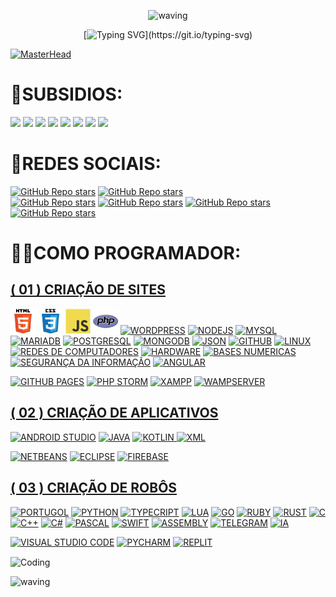 <div align="center" >
 
![waving](https://capsule-render.vercel.app/api?type=waving&height=90&color=gradient)
 
[![Typing SVG](https://readme-typing-svg.herokuapp.com?font=Mouse+Memoirs&size=65&pause=500&color=0711FF&vCenter=true&width=600&height=70&lines=👋OLÁ+USUÁRIO!;😎EU+SOU+O+VILHALVA!;💻UM+BOM+PROGRAMADOR...;🌝FULL+STACK!)](https://git.io/typing-svg)
</div>

[![MasterHead](https://visme.co/blog/wp-content/uploads/2019/10/animated-presentation-software-header.gif)]()

# 👶SUBSIDIOS:
<a href="https://github.com/VILHALVA/CURSO-DE-PORTUGOL" target="_blank"><img src="https://img.shields.io/badge/SE%20FOR%20NOVATO%20CLIQUE%20AQUI-FF00FF?style=for-the-badge&logo=github&logoColor=white" target="_blank"></a>
<a href="https://github.com/VILHALVA?tab=repositories&q=CURSO&type=&language=&sort=" target="_blank"><img src="https://img.shields.io/badge/MEUS%20CURSOS-FF0000?style=for-the-badge&logo=github&logoColor=white" target="_blank"></a>
<a href="https://github.com/VILHALVA?tab=repositories&q=PROJETO&type=public&language=&sort=" target="_blank"><img src="https://img.shields.io/badge/MEUS%20PROJETOS-FFF000?style=for-the-badge&logo=github&logoColor=white" target="_blank"></a>
<a href="https://github.com/VILHALVA?tab=repositories" target="_blank"><img src="https://img.shields.io/badge/MEUS%20REPOSITÓRIOS-00FF00?style=for-the-badge&logo=github&logoColor=white" target="_blank"></a>
<a href="https://vilhalva.github.io/STYLER/STYLER.html" target="_blank"><img src="https://img.shields.io/badge/MEU%20PRIMEIRO%20SITE-0000FF?style=for-the-badge&logo=google&logoColor=white" target="_blank"></a>
<a href="https://github.com/VILHALVA/VILHALVA/tree/main/HELP" target="_blank"><img src="https://img.shields.io/badge/NOS%20AJUDE-0000FF?style=for-the-badge&logo=google&logoColor=white" target="_blank"></a>
<a href="https://github.com/VILHALVA/VILHALVA/tree/main/MAIS%20SOBRE%20MIM" target="_blank"><img src="https://img.shields.io/badge/ME%20CONHEÇA%20MAIS-0000FF?style=for-the-badge&logo=google&logoColor=white" target="_blank"></a>
<a href="https://telegra.ph/FREELANCER-10-19-9" target="_blank"><img src="https://img.shields.io/badge/SOU%20FREELANCER-00F0F0?style=for-the-badge&logo=google&logoColor=white" target="_blank"></a>

# 🌚REDES SOCIAIS:
[![GitHub Repo stars](https://img.shields.io/badge/CODIGOS-CANAL-03A9F4?logo=telegram)](https://t.me/CODIGOCN) 
[![GitHub Repo stars](https://img.shields.io/badge/PARCERIA-SUPERCHATS-03A9F4?logo=telegram)](https://t.me/DIVULGACAO2023) <br>
[![GitHub Repo stars](https://img.shields.io/badge/MEU%20PERFIL-GITHUB-03A9F4?logo=github)](https://github.com/VILHALVA)
[![GitHub Repo stars](https://img.shields.io/badge/MEU-CANAL-03A9F4?logo=youtube)](https://www.youtube.com/channel/UCmSPU_gp3NA7a8pb5Iwy3lQ)
[![GitHub Repo stars](https://img.shields.io/badge/MEU-FACEBOOK-03A9F4?logo=facebook)](https://facebook.com/VILHALVA100)
[![GitHub Repo stars](https://img.shields.io/badge/MEU-INSTAGRAM-03A9F4?logo=instagram)](https://www.instagram.com/vilhalva100/)

# 👨‍💻COMO PROGRAMADOR:
## [( 01 ) CRIAÇÃO DE SITES](https://vilhalva.github.io/STYLER/STYLER.html)
<a href="https://github.com/VILHALVA/CURSO-DE-HTML-E-CSS" target="_blank" rel="noreferrer"> <img src="https://raw.githubusercontent.com/devicons/devicon/master/icons/html5/html5-original-wordmark.svg" alt="HTML" width="40" height="40"/></a> 
<a href="https://github.com/VILHALVA/CURSO-DE-HTML-E-CSS" target="_blank" rel="noreferrer"><img src="https://raw.githubusercontent.com/devicons/devicon/master/icons/css3/css3-original-wordmark.svg" alt="CSS" width="40" height="40"/></a> 
<a href="https://github.com/VILHALVA/CURSO-DE-JAVASCRIPT" target="_blank" rel="noreferrer"> <img src="https://raw.githubusercontent.com/devicons/devicon/master/icons/javascript/javascript-original.svg" alt="JAVASCRIPT" width="40" height="40"/></a>
<a href="https://github.com/VILHALVA/CURSO-DE-PHP" target="_blank" rel="noreferrer"><img src="https://raw.githubusercontent.com/devicons/devicon/master/icons/php/php-original.svg" alt="PHP" width="40" height="40"/></a> 
<a href="https://github.com/VILHALVA/CURSO-DE-WORDPRESS" target="_blank" rel="noreferrer"><img src="https://ps.w.org/reactpress/assets/icon-256x256.png?rev=2471443" alt="WORDPRESS" width="40" height="40"/></a>
<a href="https://github.com/VILHALVA/CURSO-DE-NODEJS" target="_blank" rel="noreferrer"><img src="https://dashboard.snapcraft.io/site_media/appmedia/2018/05/Artboard_4.png" alt="NODEJS" width="40" height="40"/></a>
<a href="https://github.com/VILHALVA/CURSO-DE-MYSQL" target="_blank" rel="noreferrer"><img src="https://styles.redditmedia.com/t5_2qm6k/styles/communityIcon_dhjr6guc03x51.png?width=256&s=3e825b7205c7f497d4695028e358d26ee359f84b" alt="MYSQL" width="40" height="40"/></a> 
<a href="https://github.com/VILHALVA/CURSO-DE-MARIADB" target="_blank" rel="noreferrer"><img src="https://assets-global.website-files.com/60d9fbbfcd9fcb40bad8aac3/6451761b40606908b92b526c_mariadb.png" alt="MARIADB" width="40" height="40"/></a>
<a href="https://github.com/VILHALVA/CURSO-DE-POSTGRESQL" target="_blank" rel="noreferrer"><img src="https://upload.wikimedia.org/wikipedia/commons/thumb/2/29/Postgresql_elephant.svg/1200px-Postgresql_elephant.svg.png" alt="POSTGRESQL" width="40" height="40"/></a>
<a href="https://github.com/VILHALVA/CURSO-DE-MONGODB" target="_blank" rel="noreferrer"><img src="https://terracloudx.com/wp-content/uploads/2020/07/icono-mongo.png" alt="MONGODB" width="40" height="40"/></a>
<a href="https://github.com/VILHALVA/CURSO-DE-JSON" target="_blank" rel="noreferrer"><img src="https://upload.wikimedia.org/wikipedia/commons/thumb/c/c9/JSON_vector_logo.svg/1200px-JSON_vector_logo.svg.png" alt="JSON" width="40" height="40"/></a>
<a href="https://github.com/VILHALVA/CURSO-DE-GITHUB" target="_blank" rel="noreferrer"><img src="https://camo.githubusercontent.com/f3a65fc948406472ca95fef4e34afa706822a836ba3853eb9c99c3ce63d56da6/68747470733a2f2f64617368626f6172642e736e617063726166742e696f2f736974655f6d656469612f6170706d656469612f323031372f30372f6769742d6769746875622d6875622d69636f6e2d32352e706e67" alt="GITHUB" width="40" height="40"/></a>
<a href="https://github.com/VILHALVA/CURSO-DE-LINUX" target="_blank" rel="noreferrer"><img src="https://upload.wikimedia.org/wikipedia/commons/thumb/3/35/Tux.svg/800px-Tux.svg.png" alt="LINUX" width="40" height="40"/></a>
<a href="https://github.com/VILHALVA/CURSO-DE-REDES-DE-COMPUTADORES" target="_blank" rel="noreferrer"><img src="https://media.licdn.com/dms/image/D4D12AQFkRm2lkCmBKw/article-cover_image-shrink_720_1280/0/1690344430788?e=2147483647&v=beta&t=Tf0i_SU-qN53WsrYIVe_ui_w-XW5Y5iLVxgXYo7Yvik" alt="REDES DE COMPUTADORES" width="40" height="40"/></a>
<a href="https://github.com/VILHALVA/CURSO-DE-HARDWARE" target="_blank" rel="noreferrer"><img src="https://cdn-icons-png.flaticon.com/512/2996/2996730.png" alt="HARDWARE" width="40" height="40"/></a>
<a href="https://github.com/VILHALVA/CURSO-DE-BASES-NUMERICAS" target="_blank" rel="noreferrer"><img src="https://pt.calcuworld.com/wp-content/uploads/sites/6/2019/11/binaria.png" alt="BASES NUMERICAS" width="40" height="40"/></a>
<a href="https://github.com/VILHALVA/CURSO-DE-SEGURANCA-DA-INFORMACAO" target="_blank" rel="noreferrer"><img src="https://www.pillarescompliance.com.br/wp-content/uploads/2020/07/VETOR-LGPD03-e1594658104518.png" alt="SEGURANÇA DA INFORMAÇÃO" width="40" height="40"/></a>
<a href="https://github.com/VILHALVA/CURSO-DE-ANGULAR" target="_blank" rel="noreferrer"><img src="https://upload.wikimedia.org/wikipedia/commons/thumb/c/cf/Angular_full_color_logo.svg/250px-Angular_full_color_logo.svg.png" alt="ANGULAR" width="40" height="40"/></a>

<a href="https://pages.github.com/" target="_blank" rel="noreferrer"><img src="https://wowmoron.files.wordpress.com/2013/10/github.png" alt="GITHUB PAGES" width="40" height="40"/></a>
<a href="https://www.jetbrains.com/phpstorm/promo/?source=google&medium=cpc&campaign=14335686198&term=phpstorm&content=604024578915&gad=1&gclid=CjwKCAjw04yjBhApEiwAJcvNodJJSRvn5GkKrcAkTmu9UAKn2DdQ4RhuWb86Bn6_1mxa8torGAik5BoCEBkQAvD_BwE" target="_blank" rel="noreferrer"><img src="https://dashboard.snapcraft.io/site_media/appmedia/2017/11/webide.ico_HA9tBL0.png" alt="PHP STORM" width="40" height="40"/></a>
<a href="https://www.apachefriends.org/pt_br/index.html" target="_blank" rel="noreferrer"><img src="https://static-00.iconduck.com/assets.00/xampp-icon-256x256-yyclalg7.png" alt="XAMPP" width="40" height="40"/></a>
<a href="https://www.wampserver.com" target="_blank" rel="noreferrer"><img src="https://upload.wikimedia.org/wikipedia/commons/4/4f/WampServer.png" alt="WAMPSERVER" width="40" height="40"/></a>

## [( 02 ) CRIAÇÃO DE APLICATIVOS](https://github.com/VILHALVA/CURSO-ANDROID-STUDIO)
<a href="https://github.com/VILHALVA/CURSO-DE-ANDROID-STUDIO" target="_blank" rel="noreferrer"><img src="https://developer.android.com/static/studio/images/android-studio-canary.svg" alt="ANDROID STUDIO" width="40" height="40"/></a>
<a href="https://github.com/VILHALVA/CURSO-DE-JAVA" target="_blank" rel="noreferrer"><img src="https://softmany.com/wp-content/uploads/2017/08/Java-Runtime-Environment-for-Windows.png" alt="JAVA" width="40" height="40"/></a> 
<a href="https://github.com/VILHALVA/CURSO-DE-KOTLIN" target="_blank" rel="noreferrer"> <img src="https://www.vectorlogo.zone/logos/kotlinlang/kotlinlang-icon.svg" alt="KOTLIN" width="40" height="40"/> </a> <a href="https://laravel.com/" target="_blank" rel="noreferrer">
<a href="https://github.com/VILHALVA/CURSO-DE-XML" target="_blank" rel="noreferrer"><img src="https://pt.seaicons.com/wp-content/uploads/2015/07/Other-xml-icon.png" alt="XML" width="40" height="40"/></a> 

<a href="https://netbeans.apache.org/download/index.html" target="_blank" rel="noreferrer"><img src="https://dashboard.snapcraft.io/site_media/appmedia/2018/11/frame256.png" alt="NETBEANS" width="40" height="40"/></a>
<a href="https://www.eclipse.org/downloads/" target="_blank" rel="noreferrer"><img src="https://www.shareicon.net/download/2016/06/25/618313_eclipse.ico" alt="ECLIPSE" width="40" height="40"/></a>
<a href="firebase.google.com" target="_blank" rel="noreferrer"><img src="https://firebaseopensource.com/logo-small.png" alt="FIREBASE" width="40" height="40"/></a>

## [( 03 ) CRIAÇÃO DE ROBÔS](https://github.com/VILHALVA/TELEGRAM-BOT)
<a href="https://github.com/VILHALVA/CURSO-DE-PORTUGOL" target="_blank" rel="noreferrer"><img src="https://play-lh.googleusercontent.com/7NhwxJq45jv0Z1rerLLPZFtLnz2WZmqqmhwQ1uRgtv2o1wTsERjh_OT8vKYN0C_vig" alt="PORTUGOL" width="40" height="40"/></a>
<a href="https://github.com/VILHALVA/CURSO-DE-PYTHON" target="_blank" rel="noreferrer"><img src="https://cdn.ccdc.cam.ac.uk/content/images/products/Product-Python.png" alt="PYTHON" width="40" height="40"/></a>
<a href="https://github.com/VILHALVA/CURSO-DE-TYPESCRIPT" target="_blank" rel="noreferrer"> <img src="https://cdn.iconscout.com/icon/free/png-256/free-typescript-1174965.png" alt="TYPECRIPT" width="40" height="40"/></a>
<a href="https://github.com/VILHALVA/CURSO-DE-LUA" target="_blank" rel="noreferrer"><img src="https://castalio.info/images/lua.png" alt="LUA" width="40" height="40"/></a>
<a href="https://github.com/VILHALVA/CURSO-DE-GOLANG" target="_blank" rel="noreferrer"><img src="https://images.crunchbase.com/image/upload/c_lpad,h_256,w_256,f_auto,q_auto:eco,dpr_1/altgiuwyavczlcflyh8c" alt="GO" width="40" height="40"/></a>
<a href="https://github.com/VILHALVA/CURSO-DE-RUBY" target="_blank" rel="noreferrer"><img src="https://icon-library.com/images/ruby-icon-png/ruby-icon-png-0.jpg" alt="RUBY" width="40" height="40"/></a>
<a href="https://github.com/VILHALVA/CURSO-DE-RUST" target="_blank" rel="noreferrer"><img src="https://www.freecodecamp.org/news/content/images/2021/01/rust-mascot.png" alt="RUST" width="40" height="40"/></a>
<a href="https://github.com/VILHALVA/CURSO-DE-C" target="_blank" rel="noreferrer"><img src="https://i.pinimg.com/originals/13/a8/94/13a89487b6a28c9fd6fee57cf6bc5e2c.png" alt="C" width="40" height="40"/></a>
<a href="https://github.com/VILHALVA/CURSO-DE-C-PLUS-PLUS" target="_blank" rel="noreferrer"><img src="https://logospng.org/download/c-plus-plus/c-plus-plus-4096.png" alt="C++" width="40" height="40"/></a>
<a href="https://github.com/VILHALVA/CURSO-DE-C-SHARP" target="_blank" rel="noreferrer"><img src="https://cdn.iconscout.com/icon/free/png-256/free-csharp-1175240.png?f=webp&w=256" alt="C#" width="40" height="40"/></a>
<a href="https://github.com/VILHALVA/CURSO-DE-PASCAL" target="_blank" rel="noreferrer"><img src="https://cryptologos.cc/logos/pascal-pasc-logo.png" alt="PASCAL" width="40" height="40"/></a>
<a href="https://github.com/VILHALVA/CURSO-DE-SWIFT" target="_blank" rel="noreferrer"><img src="https://i.pinimg.com/originals/8f/50/63/8f50630ae0e1775196e4c270c573ce67.png" alt="SWIFT" width="40" height="40"/></a>
<a href="https://github.com/VILHALVA/CURSO-DE-ASSEMBLY" target="_blank" rel="noreferrer"><img src="https://iconape.com/wp-content/png_logo_vector/general-assembly-logo.png" alt="ASSEMBLY" width="40" height="40"/></a>
<a href="https://github.com/VILHALVA/CURSO-DE-TELEGRAM-BOT" target="_blank" rel="noreferrer"><img src="https://osx.telegram.org/updates/site/logo.png" alt="TELEGRAM" width="40" height="40"/></a>
<a href="https://github.com/VILHALVA/CURSO-DE-INTELIGENCIA-ARTIFICIAL" target="_blank" rel="noreferrer"><img src="https://static.wixstatic.com/media/a6a326_c0e26bbc966a4d74ae68ef12ebe95b3c~mv2.png/v1/fill/w_347,h_347,al_c,q_85,usm_0.66_1.00_0.01,enc_auto/ChatGPT.png" alt="IA" width="45" height="45"/></a>

<a href="https://visualstudio.microsoft.com/pt-br/" target="_blank" rel="noreferrer"><img src="https://code.visualstudio.com/assets/apple-touch-icon.png" alt="VISUAL STUDIO CODE" width="40" height="40"/></a>
<a href="https://www.jetbrains.com/pt-br/pycharm/" target="_blank" rel="noreferrer"><img src="https://dashboard.snapcraft.io/site_media/appmedia/2017/05/pycharm_logo_256.png" alt="PYCHARM" width="40" height="40"/></a>
<a href="https://replit.com" target="_blank" rel="noreferrer"><img src="https://logo.clearbit.com/https://replit.com/" alt="REPLIT" width="40" height="40"/></a>
 
<img align="center" alt="Coding" width="400" src="https://miro.medium.com/max/680/0*7Q3yvSIv_t0ioJ-Z.gif"/><br>
 
![waving](https://capsule-render.vercel.app/api?type=waving&height=90&color=gradient)

